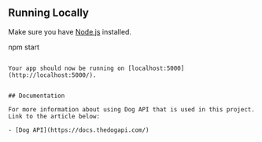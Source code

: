 ## Running Locally

Make sure you have [Node.js](http://nodejs.org/) installed.

npm start
```

Your app should now be running on [localhost:5000](http://localhost:5000/).


## Documentation

For more information about using Dog API that is used in this project. Link to the article below:

- [Dog API](https://docs.thedogapi.com/)